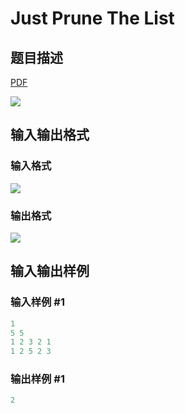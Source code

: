 # Just Prune The List

## 题目描述

[problemUrl]: https://uva.onlinejudge.org/index.php?option=com_onlinejudge&Itemid=8&category=242&page=show_problem&problem=3200

[PDF](https://uva.onlinejudge.org/external/120/p12049.pdf)

![](https://cdn.luogu.com.cn/upload/vjudge_pic/UVA12049/06ed23793d0d3c38b9dd36c882a1355a86bb350d.png)

## 输入输出格式

### 输入格式

![](https://cdn.luogu.com.cn/upload/vjudge_pic/UVA12049/e33c3e901b6b2ec54703f640deaa924d7dff77e1.png)

### 输出格式

![](https://cdn.luogu.com.cn/upload/vjudge_pic/UVA12049/83e5b2a932006c2d52e97cc25f932a2d3a390308.png)

## 输入输出样例

### 输入样例 #1

```cpp
1
5 5
1 2 3 2 1
1 2 5 2 3
```


### 输出样例 #1

```cpp
2
```


